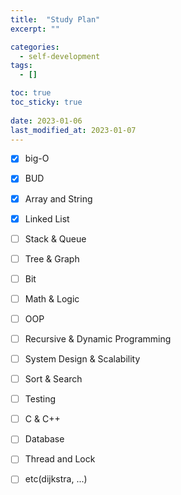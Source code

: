 ```yaml
---
title:  "Study Plan"
excerpt: ""

categories:
  - self-development
tags:
  - []

toc: true
toc_sticky: true
 
date: 2023-01-06
last_modified_at: 2023-01-07
---
```


- [x] big-O
- [x] BUD

- [x] Array and String
- [x] Linked List
- [ ] Stack & Queue
- [ ] Tree & Graph

- [ ] Bit
- [ ] Math & Logic
- [ ] OOP
- [ ] Recursive & Dynamic Programming
- [ ] System Design & Scalability
- [ ] Sort & Search
- [ ] Testing

- [ ] C & C++
- [ ] Database
- [ ] Thread and Lock

- [ ] etc(dijkstra, ...)
